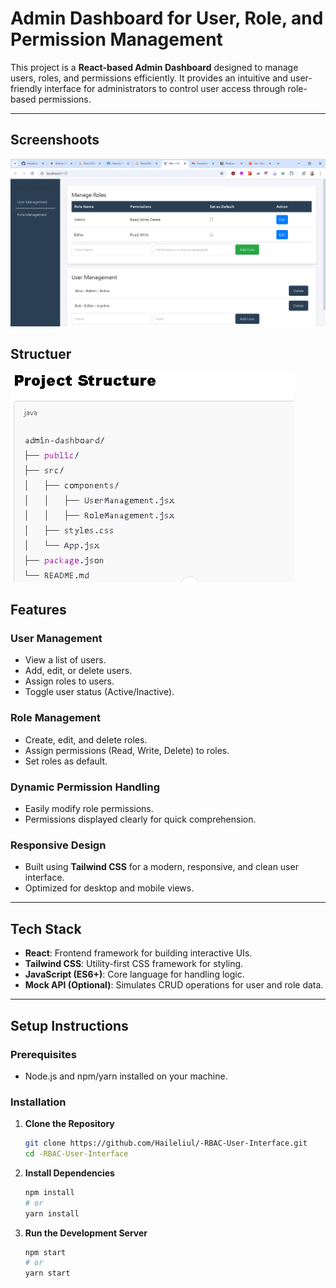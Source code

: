 # Admin Dashboard for User, Role, and Permission Management

This project is a **React-based Admin Dashboard** designed to manage users, roles, and permissions efficiently. It provides an intuitive and user-friendly interface for administrators to control user access through role-based permissions.

---

## **Screenshoots**

![Dashboard Preview](./Screenshoots/project.PNG)

## **Structuer**

![Dashboard Preview](./Screenshoots/structuer.PNG)

## **Features**

### **User Management**

- View a list of users.
- Add, edit, or delete users.
- Assign roles to users.
- Toggle user status (Active/Inactive).

### **Role Management**

- Create, edit, and delete roles.
- Assign permissions (Read, Write, Delete) to roles.
- Set roles as default.

### **Dynamic Permission Handling**

- Easily modify role permissions.
- Permissions displayed clearly for quick comprehension.

### **Responsive Design**

- Built using **Tailwind CSS** for a modern, responsive, and clean user interface.
- Optimized for desktop and mobile views.

---

## **Tech Stack**

- **React**: Frontend framework for building interactive UIs.
- **Tailwind CSS**: Utility-first CSS framework for styling.
- **JavaScript (ES6+)**: Core language for handling logic.
- **Mock API (Optional)**: Simulates CRUD operations for user and role data.

---

## **Setup Instructions**

### **Prerequisites**

- Node.js and npm/yarn installed on your machine.

### **Installation**

1. **Clone the Repository**
   ```bash
   git clone https://github.com/Haileliul/-RBAC-User-Interface.git
   cd -RBAC-User-Interface
   ```
2. **Install Dependencies**
   ```bash
   npm install
   # or
   yarn install
   ```
3. **Run the Development Server**
   ```bash
   npm start
   # or
   yarn start
   ```
